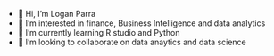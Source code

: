 - 👋 Hi, I’m Logan Parra
- 👀 I’m interested in finance, Business Intelligence and data analytics
- 🌱 I’m currently learning R studio and Python
- 💞️ I’m looking to collaborate on data anaytics and data science


<!---
lparra09/lparra09 is a ✨ special ✨ repository because its `README.md` (this file) appears on your GitHub profile.
You can click the Preview link to take a look at your changes.
--->
